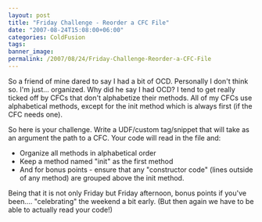 ```yaml
---
layout: post
title: "Friday Challenge - Reorder a CFC File"
date: "2007-08-24T15:08:00+06:00"
categories: ColdFusion 
tags: 
banner_image: 
permalink: /2007/08/24/Friday-Challenge-Reorder-a-CFC-File
---
```


So a friend of mine dared to say I had a bit of OCD. Personally I don't think so. I'm just... organized. Why did he say I had OCD? I tend to get really ticked off by CFCs that don't alphabetize their methods. All of my CFCs use alphabetical methods, except for the init method which is always first (if the CFC needs one). 

So here is your challenge. Write a UDF/custom tag/snippet that will take as an argument the path to a CFC. Your code will read in the file and:

<ul>
<li>Organize all methods in alphabetical order
<li>Keep a method named "init" as the first method
<li>And for bonus points - ensure that any "constructor code" (lines outside of any method) are grouped above the init method.
</ul>

Being that it is not only Friday but Friday afternoon, bonus points if you've been.... "celebrating" the weekend a bit early. (But then again we have to be able to actually read your code!)